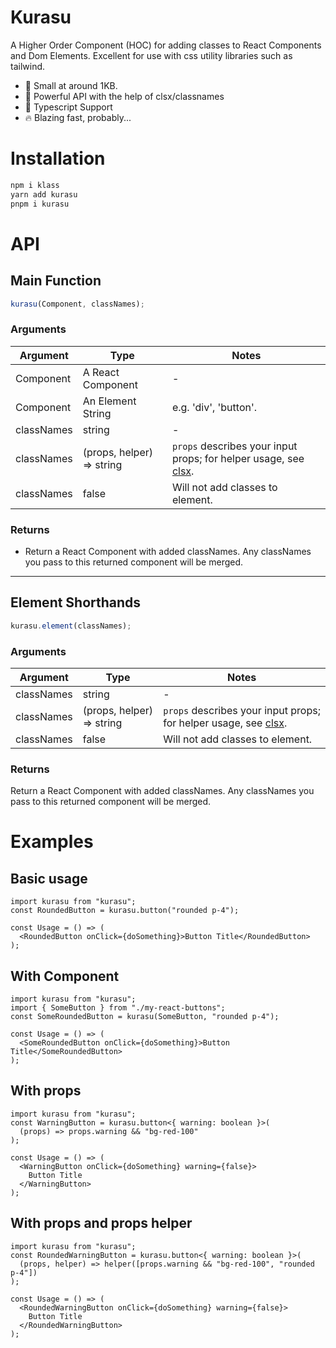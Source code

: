 # Kurasu

A Higher Order Component (HOC) for adding classes to React Components and Dom Elements. Excellent for use with css utility libraries such as tailwind.

- 🐁 Small at around 1KB.
- 🦍 Powerful API with the help of clsx/classnames
- 🦖 Typescript Support
- 🔥 Blazing fast, probably...

# Installation

```sh
npm i klass
yarn add kurasu
pnpm i kurasu
```

# API

## Main Function

```ts
kurasu(Component, classNames);
```

### Arguments

| Argument   | Type                      | Notes                                                                                                 |
| ---------- | ------------------------- | ----------------------------------------------------------------------------------------------------- |
| Component  | A React Component         | -                                                                                                     |
| Component  | An Element String         | e.g. 'div', 'button'.                                                                                 |
| classNames | string                    | -                                                                                                     |
| classNames | (props, helper) => string | `props` describes your input props; for helper usage, see [clsx](https://www.npmjs.com/package/clsx). |
| classNames | false                     | Will not add classes to element.                                                                      |

### Returns

- Return a React Component with added classNames. Any classNames you pass to this returned component will be merged.

---

## Element Shorthands

```ts
kurasu.element(classNames);
```

### Arguments

| Argument   | Type                      | Notes                                                                                                 |
| ---------- | ------------------------- | ----------------------------------------------------------------------------------------------------- |
| classNames | string                    | -                                                                                                     |
| classNames | (props, helper) => string | `props` describes your input props; for helper usage, see [clsx](https://www.npmjs.com/package/clsx). |
| classNames | false                     | Will not add classes to element.                                                                      |

### Returns

Return a React Component with added classNames. Any classNames you pass to this returned component will be merged.

# Examples

## Basic usage

```tsx
import kurasu from "kurasu";
const RoundedButton = kurasu.button("rounded p-4");

const Usage = () => (
  <RoundedButton onClick={doSomething}>Button Title</RoundedButton>
);
```

## With Component

```tsx
import kurasu from "kurasu";
import { SomeButton } from "./my-react-buttons";
const SomeRoundedButton = kurasu(SomeButton, "rounded p-4");

const Usage = () => (
  <SomeRoundedButton onClick={doSomething}>Button Title</SomeRoundedButton>
);
```

## With props

```tsx
import kurasu from "kurasu";
const WarningButton = kurasu.button<{ warning: boolean }>(
  (props) => props.warning && "bg-red-100"
);

const Usage = () => (
  <WarningButton onClick={doSomething} warning={false}>
    Button Title
  </WarningButton>
);
```

## With props and props helper

```tsx
import kurasu from "kurasu";
const RoundedWarningButton = kurasu.button<{ warning: boolean }>(
  (props, helper) => helper([props.warning && "bg-red-100", "rounded p-4"])
);

const Usage = () => (
  <RoundedWarningButton onClick={doSomething} warning={false}>
    Button Title
  </RoundedWarningButton>
);
```
